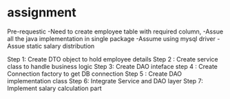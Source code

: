 # assignment

Pre-requestic
	-Need to create employee table with required column, 
	-Assue all the java implementation in single package
	-Assume using mysql driver
	-Assue static salary distribution 

Step 1: Create DTO object to hold employee details
Step 2 : Create service class to handle business logic
Step 3: Create DAO inteface
step 4 : Create Connection factory to get DB connection
Step 5 : Create DAO implementation class
Step 6: Integrate Service and DAO layer
Step 7: Implement salary calculation part
